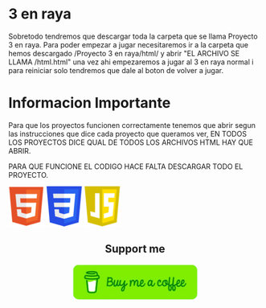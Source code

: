 # 3 en raya

Sobretodo tendremos que descargar toda la carpeta que se llama Proyecto 3 en raya. Para poder empezar a jugar necesitaremos ir a la carpeta que hemos descargado /Proyecto 3 en raya/html/ y abrir "EL ARCHIVO SE LLAMA /html.html" una vez ahi empezaremos a jugar al 3 en raya normal i para reiniciar solo tendremos que dale al boton de volver a jugar.

# Informacion Importante

Para que los proyectos funcionen correctamente tenemos que abrir segun las instrucciones que dice cada proyecto que queramos ver, EN TODOS LOS PROYECTOS DICE QUAL DE TODOS LOS ARCHIVOS HTML HAY QUE ABRIR.

PARA QUE FUNCIONE EL CODIGO HACE FALTA DESCARGAR TODO EL PROYECTO.

![Ejemplo de pez](https://raw.githubusercontent.com/Eriquito00/Eriquito00/main/img/html.png)
![Ejemplo de pez](https://raw.githubusercontent.com/Eriquito00/Eriquito00/main/img/css.png)
![Ejemplo de pez](https://raw.githubusercontent.com/Eriquito00/Eriquito00/main/img/js.png)

<div style="text-align:center;">
  <h2 style="text-align:center;">Support me</h2>
  <a href="https://www.buymeacoffee.com/eriquito00" style="display: block; margin: auto;">
    <img src="https://raw.githubusercontent.com/Eriquito00/Eriquito00/main/img/coffee.png" alt="Buy Me A Coffee" width="250">
  </a>
</div>
